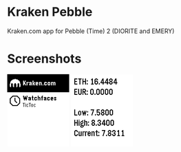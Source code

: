 # Kraken Pebble
Kraken.com app for Pebble (Time) 2 (DIORITE and EMERY)

# Screenshots
![Screenshot 1](https://github.com/wimvdc/KrakenPebble/blob/master/sc1.png)
![Screenshot 2](https://github.com/wimvdc/KrakenPebble/blob/master/sc2.png)
